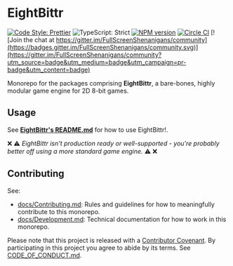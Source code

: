 # EightBittr

[![Code Style: Prettier](https://img.shields.io/badge/code_style-prettier-brightgreen.svg)](https://prettier.io)
![TypeScript: Strict](https://img.shields.io/badge/typescript-strict-brightgreen.svg)
[![NPM version](https://badge.fury.io/js/eightbittr.svg)](http://badge.fury.io/js/eightbittr)
[![Circle CI](https://img.shields.io/circleci/build/github/FullScreenShenanigans/EightBittr.svg)](https://circleci.com/gh/FullScreenShenanigans/EightBittr)
[![Join the chat at https://gitter.im/FullScreenShenanigans/community](https://badges.gitter.im/FullScreenShenanigans/community.svg)](https://gitter.im/FullScreenShenanigans/community?utm_source=badge&utm_medium=badge&utm_campaign=pr-badge&utm_content=badge)

Monorepo for the packages comprising **EightBittr**, a bare-bones, highly modular game engine for 2D 8-bit games.

## Usage

See **[EightBittr's README.md](./packages/eightbittr/README.md)** for how to use EightBittr!.

❌ ⚠ _EightBittr isn't production ready or well-supported - you're probably better off using a more standard game engine._ ⚠ ❌

## Contributing

See:

-   [docs/Contributing.md](./docs/Contributing.md): Rules and guidelines for how to meaningfully contribute to this monorepo.
-   [docs/Development.md](./docs/Development.md): Technical documentation for how to work in this monorepo.

Please note that this project is released with a [Contributor Covenant](https://www.contributor-covenant.org).
By participating in this project you agree to abide by its terms.
See [CODE_OF_CONDUCT.md](./.github/CODE_OF_CONDUCT.md).
